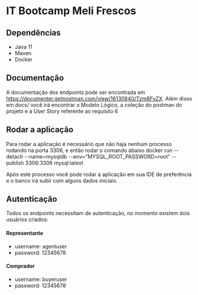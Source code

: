 # IT Bootcamp Meli Frescos
## Dependências
- Java 11
- Maven
- Docker
## Documentação
A documentação dos endpoints pode ser encontrada em https://documenter.getpostman.com/view/16130840/Tzm8FvZX. 
Além disso em docs/ você irá encontrar o Modelo Lógico, a coleção do postman do projeto e a User Story referente ao requisito 6

## Rodar a aplicação
Para rodar a aplicação é necessário que não haja nenhum processo rodando na porta 3306, e então rodar o comando abaixo
docker run --detach --name=mysqldb --env="MYSQL_ROOT_PASSWORD=root" --publish 3306:3306 mysql:latest

Após este processo você pode rodar a aplicação em sua IDE de preferência e o banco irá subir com alguns dados iniciais.

## Autenticação
Todos os endpoints necessitam de autenticação, no momento existem dois usuários criados:
#### Representante
 * username: agentuser
 * password: 12345678
#### Comprador
 * username: buyeruser
 * password: 12345678


